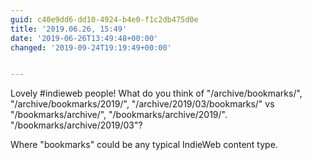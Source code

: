 ```yaml
---
guid: c40e9dd6-dd10-4924-b4e0-f1c2db475d0e
title: '2019.06.26, 15:49'
date: '2019-06-26T13:49:48+00:00'
changed: '2019-09-24T19:19:49+00:00'


---
```


Lovely #indieweb people! What do you think of "/archive/bookmarks/", "/archive/bookmarks/2019/", "/archive/2019/03/bookmarks/" vs "/bookmarks/archive/", "/bookmarks/archive/2019/". "/bookmarks/archive/2019/03"? 

Where "bookmarks" could be any typical IndieWeb content type. 
